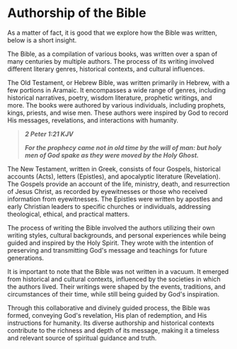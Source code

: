 # Authorship of the Bible

As a matter of fact, it is good that we explore how the Bible was written, below is a short insight.

The Bible, as a compilation of various books, was written over a span of many centuries by multiple authors. The process of its writing involved different literary genres, historical contexts, and cultural influences.

The Old Testament, or Hebrew Bible, was written primarily in Hebrew, with a few portions in Aramaic. It encompasses a wide range of genres, including historical narratives, poetry, wisdom literature, prophetic writings, and more. The books were authored by various individuals, including prophets, kings, priests, and wise men. These authors were inspired by God to record His messages, revelations, and interactions with humanity.

> _**2 Peter 1:21 KJV**_
>
> _**For the prophecy came not in old time by the will of man: but holy men of God spake as they were moved by the Holy Ghost.**_

The New Testament, written in Greek, consists of four Gospels, historical accounts (Acts), letters (Epistles), and apocalyptic literature (Revelation). The Gospels provide an account of the life, ministry, death, and resurrection of Jesus Christ, as recorded by eyewitnesses or those who received information from eyewitnesses. The Epistles were written by apostles and early Christian leaders to specific churches or individuals, addressing theological, ethical, and practical matters.

The process of writing the Bible involved the authors utilizing their own writing styles, cultural backgrounds, and personal experiences while being guided and inspired by the Holy Spirit. They wrote with the intention of preserving and transmitting God's message and teachings for future generations.

It is important to note that the Bible was not written in a vacuum. It emerged from historical and cultural contexts, influenced by the societies in which the authors lived. Their writings were shaped by the events, traditions, and circumstances of their time, while still being guided by God's inspiration.

Through this collaborative and divinely guided process, the Bible was formed, conveying God's revelation, His plan of redemption, and His instructions for humanity. Its diverse authorship and historical contexts contribute to the richness and depth of its message, making it a timeless and relevant source of spiritual guidance and truth.

